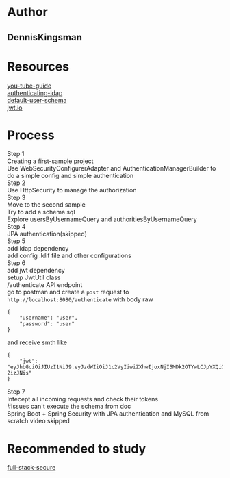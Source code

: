 # Author
## DennisKingsman 
# Resources
[you-tube-guide](https://www.youtube.com/playlist?list=PLqq-6Pq4lTTYTEooakHchTGglSvkZAjnE)  
[authenticating-ldap](https://spring.io/guides/gs/authenticating-ldap/)  
[default-user-schema](https://docs.spring.io/spring-security/site/docs/current/reference/html5/#user-schema)  
[jwt.io](https://jwt.io/)  
# Process
Step 1  
Creating a first-sample project  
Use WebSecurityConfigurerAdapter and AuthenticationManagerBuilder to do a simple config and simple authentication  
Step 2  
Use HttpSecurity to manage the authorization  
Step 3  
Move to the second sample  
Try to add a schema sql  
Explore usersByUsernameQuery and authoritiesByUsernameQuery  
Step 4  
JPA authentication(skipped)  
Step 5  
add ldap dependency  
add config .ldif file and other configurations  
Step 6  
add jwt dependency  
setup JwtUtil class  
/authenticate API endpoint  
go to postman and create a `post` request to `http://localhost:8080/authenticate` with body raw
```
{
    "username": "user",
    "password": "user"
}
```
and receive smth like 
```
{
    "jwt": "eyJhbGciOiJIUzI1NiJ9.eyJzdWIiOiJ1c2VyIiwiZXhwIjoxNjI5MDk2OTYwLCJpYXQiOjE2MjkwNjA5NjB9.0VQGwaTJIv2_20hIVq_TnrR9EycTBHIJMY7-2izJNis"
}
```
Step 7  
Intecept all incoming requests and check their tokens  
#Issues 
can't execute the schema from doc  
Spring Boot + Spring Security with JPA authentication and MySQL from scratch video skipped  
# Recommended to study
[full-stack-secure](https://spring.io/guides/tutorials/spring-security-and-angular-js/)  
